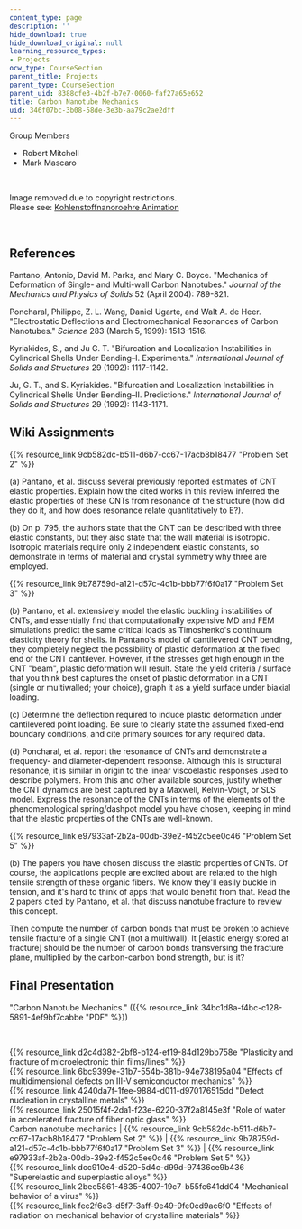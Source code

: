 ```yaml
---
content_type: page
description: ''
hide_download: true
hide_download_original: null
learning_resource_types:
- Projects
ocw_type: CourseSection
parent_title: Projects
parent_type: CourseSection
parent_uid: 8388cfe3-4b2f-b7e7-0060-faf27a65e652
title: Carbon Nanotube Mechanics
uid: 346f07bc-3b08-58de-3e3b-aa79c2ae2dff
---
```


Group Members

*   Robert Mitchell
*   Mark Mascaro

  
 

Image removed due to copyright restrictions.  
Please see: [Kohlenstoffnanoroehre Animation](http://en.wikipedia.org/wiki/File:Kohlenstoffnanoroehre_Animation.gif)

  
 

References
----------

Pantano, Antonio, David M. Parks, and Mary C. Boyce. "Mechanics of Deformation of Single- and Multi-wall Carbon Nanotubes." _Journal of the Mechanics and Physics of Solids_ 52 (April 2004): 789-821.

Poncharal, Philippe, Z. L. Wang, Daniel Ugarte, and Walt A. de Heer. "Electrostatic Deflections and Electromechanical Resonances of Carbon Nanotubes." _Science_ 283 (March 5, 1999): 1513-1516.

Kyriakides, S., and Ju G. T. "Bifurcation and Localization Instabilities in Cylindrical Shells Under Bending–I. Experiments." _International Journal of Solids and Structures_ 29 (1992): 1117-1142.

Ju, G. T., and S. Kyriakides. "Bifurcation and Localization Instabilities in Cylindrical Shells Under Bending–II. Predictions." _International Journal of Solids and Structures_ 29 (1992): 1143-1171.

Wiki Assignments
----------------

{{% resource_link 9cb582dc-b511-d6b7-cc67-17acb8b18477 "Problem Set 2" %}}

(a) Pantano, et al. discuss several previously reported estimates of CNT elastic properties. Explain how the cited works in this review inferred the elastic properties of these CNTs from resonance of the structure (how did they do it, and how does resonance relate quantitatively to E?).

(b) On p. 795, the authors state that the CNT can be described with three elastic constants, but they also state that the wall material is isotropic. Isotropic materials require only 2 independent elastic constants, so demonstrate in terms of material and crystal symmetry why three are employed.

{{% resource_link 9b78759d-a121-d57c-4c1b-bbb77f6f0a17 "Problem Set 3" %}}

(b) Pantano, et al. extensively model the elastic buckling instabilities of CNTs, and essentially find that computationally expensive MD and FEM simulations predict the same critical loads as Timoshenko's continuum elasticity theory for shells. In Pantano's model of cantilevered CNT bending, they completely neglect the possibility of plastic deformation at the fixed end of the CNT cantilever. However, if the stresses get high enough in the CNT "beam", plastic deformation will result. State the yield criteria / surface that you think best captures the onset of plastic deformation in a CNT (single or multiwalled; your choice), graph it as a yield surface under biaxial loading.

(c) Determine the deflection required to induce plastic deformation under cantilevered point loading. Be sure to clearly state the assumed fixed-end boundary conditions, and cite primary sources for any required data.

(d) Poncharal, et al. report the resonance of CNTs and demonstrate a frequency- and diameter-dependent response. Although this is structural resonance, it is similar in origin to the linear viscoelastic responses used to describe polymers. From this and other available sources, justify whether the CNT dynamics are best captured by a Maxwell, Kelvin-Voigt, or SLS model. Express the resonance of the CNTs in terms of the elements of the phenomenological spring/dashpot model you have chosen, keeping in mind that the elastic properties of the CNTs are well-known.

{{% resource_link e97933af-2b2a-00db-39e2-f452c5ee0c46 "Problem Set 5" %}}

(b) The papers you have chosen discuss the elastic properties of CNTs. Of course, the applications people are excited about are related to the high tensile strength of these organic fibers. We know they'll easily buckle in tension, and it's hard to think of apps that would benefit from that. Read the 2 papers cited by Pantano, et al. that discuss nanotube fracture to review this concept.

Then compute the number of carbon bonds that must be broken to achieve tensile fracture of a single CNT (not a multiwall). It \[elastic energy stored at fracture\] should be the number of carbon bonds transversing the fracture plane, multiplied by the carbon-carbon bond strength, but is it?

Final Presentation
------------------

"Carbon Nanotube Mechanics." ({{% resource_link 34bc1d8a-f4bc-c128-5891-4ef9bf7cabbe "PDF" %}})

  
  
 

{{% resource_link d2c4d382-2bf8-b124-ef19-84d129bb758e "Plasticity and fracture of microelectronic thin films/lines" %}}  
{{% resource_link 6bc9399e-31b7-554b-381b-94e738195a04 "Effects of multidimensional defects on III-V semiconductor mechanics" %}}  
{{% resource_link 4240da7f-1fee-9884-d011-d970176515dd "Defect nucleation in crystalline metals" %}}  
{{% resource_link 25015f4f-2da1-f23e-6220-37f2a8145e3f "Role of water in accelerated fracture of fiber optic glass" %}}  
Carbon nanotube mechanics | {{% resource_link 9cb582dc-b511-d6b7-cc67-17acb8b18477 "Problem Set 2" %}} | {{% resource_link 9b78759d-a121-d57c-4c1b-bbb77f6f0a17 "Problem Set 3" %}} | {{% resource_link e97933af-2b2a-00db-39e2-f452c5ee0c46 "Problem Set 5" %}}  
{{% resource_link dcc910e4-d520-5d4c-d99d-97436ce9b436 "Superelastic and superplastic alloys" %}}  
{{% resource_link 2bee5861-4835-4007-19c7-b55fc641dd04 "Mechanical behavior of a virus" %}}  
{{% resource_link fec2f6e3-d5f7-3aff-9e49-9fe0cd9ac6f0 "Effects of radiation on mechanical behavior of crystalline materials" %}}
